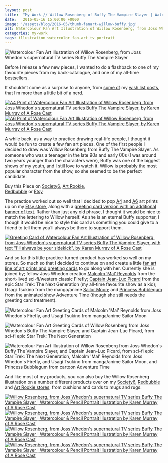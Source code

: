 ```yaml
---
layout: post
title:  "My Work // Willow Rosenberg of Buffy The Vampire Slayer | Watercolour &amp; Pencil Portrait Illustration"
date:   2016-05-16 15:00:00 +0000
image: '/assets/blog/2016-05/thumb-fanart-willow-buffy.jpg'
alt: Watercolour Fan Art Illustration of Willow Rosenberg, from Joss Whedon's supernatural TV series Buffy The Vampire Slayer
categories: my-work
tags: illustration watercolor fan-art tv portrait
---
```


![Watercolour Fan Art Illustration of Willow Rosenberg, from Joss Whedon's supernatural TV series Buffy The Vampire Slayer](/assets/folio/fanart/illustration-fanart-willow-buffy.jpg "Watercolour Fan Art Illustration of Willow Rosenberg, from Joss Whedon's supernatural TV series Buffy The Vampire Slayer, by @arosecast")

Before I release a few new pieces, I wanted to do a flashback to one of my favourite pieces from my back-catalogue, and one of my all-time bestsellers.

It shouldn’t come as a surprise to anyone, from [some of](/wish-list/2016/04/21/6-adorable-brooches-pins-from-independent-makers.html "Wish List // 6 Adorable Brooches and Pins from Independent Makers") my [wish list posts](/wish-list/2016/02/25/6-nerdy-creations-by-independent-artists.html "Wish List // 6 Nerdy Creations by Independent Artists"), that I’m more than a little bit of a nerd.

<div class="row">
	<div class="col-md-6">
		<a href="https://www.etsy.com/listing/210512307/fan-art-willow-rosenberg-of-joss-whedons" title="A4 Print of Watercolour Fan Art Illustration of Willow Rosenberg, from Joss Whedon's supernatural TV series Buffy The Vampire Slayer, by Karen Murray of A Rose Cast"><img src="/assets/blog/2016-05/fanart-willow-buffy-a4-art-print.jpg" alt="A4 Print of Watercolour Fan Art Illustration of Willow Rosenberg, from Joss Whedon's supernatural TV series Buffy The Vampire Slayer, by Karen Murray of A Rose Cast" title="A4 Print of Watercolour Fan Art Illustration of Willow Rosenberg, from Joss Whedon's supernatural TV series Buffy The Vampire Slayer, by @arosecast"></a>
	</div>
	<div class="col-md-6">
		<a href="https://www.etsy.com/listing/267723374/fan-art-postcards-choose-from-picard" title="A6 Print of Watercolour Fan Art Illustration of Willow Rosenberg, from Joss Whedon's supernatural TV series Buffy The Vampire Slayer, by Karen Murray of A Rose Cast"><img src="/assets/blog/2016-05/fanart-willow-buffy-a6-art-print.jpg" alt="A6 Print of Watercolour Fan Art Illustration of Willow Rosenberg, from Joss Whedon's supernatural TV series Buffy The Vampire Slayer, by Karen Murray of A Rose Cast" title="A6 Print of Watercolour Fan Art Illustration of Willow Rosenberg, from Joss Whedon's supernatural TV series Buffy The Vampire Slayer, by @arosecast"></a>
	</div>
</div>

A while back, as a way to practice drawing real-life people, I thought it would be fun to create a few fan art pieces. One of the first people I decided to draw was Willow Rosenberg from Buffy The Vampire Slayer. As someone who was a teenager in the late 90s and early 00s (I was around two years younger than the characters were), Buffy was one of the biggest shows of my youth, and I still love to watch it. Willow is probably the most popular character from the show, so she seemed to be the perfect candidate.

<div class="highlight">
	Buy <span class="the">this</span> Piece <span class="the">on</span> <a href="https://society6.com/product/willow-rosenberg-of-buffy_print#1=45" title="Buy on Society6">Society6</a>, <span class="the"></span> <a href="http://www.artrookie.co.uk/profile_items.php?designer=ARoseCast&design=8195" title="Buy on Art Rookie">Art Rookie</a>,<br></span> <a href="http://www.redbubble.com/people/arosecast/works/21558925-watercolour-fanart-illustration-of-willow-rosenberg-from-joss-whedons-buffy-the-vampire-slayer?c=516778-fan-art" title="Buy on Redbubble">Redbubble</a> <span class="the">or</span> <a href="https://www.etsy.com/uk/shop/ARoseCast?ref=hdr_shop_menu&search_query=willow" title="Etsy">Etsy</a>
</div>

The practice worked out so well that I decided to pop [A4](https://www.etsy.com/listing/210512307/fan-art-willow-rosenberg-of-joss-whedons "A4 art print of Watercolour Fan Art Illustration of Willow Rosenberg, from Joss Whedon's supernatural TV series Buffy The Vampire Slayer, with text &quot;I'll always be your sidekick&quot;") and [A6](https://www.etsy.com/listing/267723374/fan-art-postcards-choose-from-picard "A6 art print of Watercolour Fan Art Illustration of Willow Rosenberg, from Joss Whedon's supernatural TV series Buffy The Vampire Slayer, with text &quot;I'll always be your sidekick&quot;") art prints up on my [Etsy store](https://www.etsy.com/shop/ARoseCast), along with a [greeting card version with an additional banner of text](https://www.etsy.com/listing/213514369/fan-art-greeting-cards-select-who-you "Greeting Card of Watercolour Fan Art Illustration of Willow Rosenberg, from Joss Whedon's supernatural TV series Buffy The Vampire Slayer, with text &quot;I'll always be your sidekick&quot;"). Rather than just any old phrase, I thought it would be nice to match the lettering to Willow herself. As she is an eternal Buffy supporter, I though it would be nice to style this card as something you could give to a friend to tell them you’ll always be there to support them.

<div class="row">
	<div class="col-md-12">
		<a href="https://www.etsy.com/listing/213514369/fan-art-greeting-cards-select-who-you" title="Greeting Card of Watercolour Fan Art Illustration of Willow Rosenberg, from Joss Whedon's supernatural TV series Buffy The Vampire Slayer, with text &quot;I'll always be your sidekick&quot;, by Karen Murray of A Rose Cast"><img src="/assets/blog/2016-05/fanart-willow-buffy-greeting-card.jpg" alt="Greeting Card of Watercolour Fan Art Illustration of Willow Rosenberg, from Joss Whedon's supernatural TV series Buffy The Vampire Slayer, with text &quot;I'll always be your sidekick&quot;, by Karen Murray of A Rose Cast" title="Greeting Card of Watercolour Fan Art Illustration of Willow Rosenberg, from Joss Whedon's supernatural TV series Buffy The Vampire Slayer, with text &quot;I'll always be your sidekick&quot;, by @arosecast"></a>
	</div>
</div>

And so far this little practice-turned-product has worked so well on my stores. So much so that I decided to continue on and create a little [fan art line of art prints and greeting cards](https://www.etsy.com/shop/ARoseCast?ref=hdr_shop_menu&section_id=16232976) to go along with her. Currently she is joined by; fellow Joss Whedon creation [Malcolm ‘Mal’ Reynolds](https://www.etsy.com/listing/209540430/fan-art-malcolm-mal-reynolds-of-joss) from the short-lived sci-fi/western classic Firefly; [Captain Jean-Luc Picard](https://www.etsy.com/listing/211433813/fan-art-captain-jean-luc-picard-of-the) from the epic Star Trek: The Next Generation (my all-time favourite show as a kid); Usagi Tsukino from the manga/anime [Sailor Moon](https://www.etsy.com/listing/208694619/fan-art-tsukino-usagi-sailor-moon-a4); and [Princess Bubblegum](https://www.etsy.com/listing/257921802/fan-art-princess-bubblegum-from) from the animated show Adventure Time (though she still needs the greeting card treatment).

![Watercolour Fan Art Greeting Cards of Malcolm 'Mal' Reynolds from Joss Whedon's Firefly, and Usagi Tsukino from manga/anime Sailor Moon](/assets/blog/2016-05/fanart-sailor-moon-mal-firefly-greeting-card.jpg "Watercolour Fan Art Greeting Cards of Captain Jean-Luc Picard, from sci-fi epic Star Trek: The Next Generation, by @arosecast")

![Watercolour Fan Art Greeting Cards of Willow Rosenberg from Joss Whedon's Buffy The Vampire Slayer, and Captain Jean-Luc Picard, from sci-fi epic Star Trek: The Next Generation](/assets/blog/2016-05/fanart-willow-buffy-picard-star-trek-tng-greeting-card.jpg "Watercolour Fan Art Greeting Cards of Willow Rosenberg from Joss Whedon's Buffy The Vampire Slayer, and Captain Jean-Luc Picard, from sci-fi epic Star Trek: The Next Generation, by @arosecast")

![Watercolour Fan Art Illustration of Willow Rosenberg from Joss Whedon's Buffy The Vampire Slayer, and Captain Jean-Luc Picard, from sci-fi epic Star Trek: The Next Generation, Malcolm 'Mal' Reynolds from Joss Whedon's Firefly, and Usagi Tsukino from manga/anime Sailor Moon, and Princess Bubblegum from cartoon Adventure Time](/assets/blog/2016-05/fanart-a6-art-prints.jpg "Watercolour Fan Art Illustration of Willow Rosenberg from Joss Whedon's Buffy The Vampire Slayer, and Captain Jean-Luc Picard, from sci-fi epic Star Trek: The Next Generation, Malcolm 'Mal' Reynolds from Joss Whedon's Firefly, and Usagi Tsukino from manga/anime Sailor Moon, and Princess Bubblegum from cartoon Adventure Time, by @arosecast")

And like most of my products, you can also buy the Willow Rosenberg illustration on a number different products over on my [Society6](https://society6.com/product/willow-rosenberg-of-buffy_print#1=45), [Redbubble](http://www.redbubble.com/people/arosecast/works/21558925-watercolour-fanart-illustration-of-willow-rosenberg-from-joss-whedons-buffy-the-vampire-slayer) and [Art Rookie stores](http://artrookie.co.uk/profile_items.php?designer=ARoseCast&design=8195), from cushions and cards to mugs and rugs.

<div class="row">
	<div class="col-md-6">
		<a href="https://society6.com/product/willow-rosenberg-of-buffy_print#1=45" title="Buy Watercolour Fan Art Illustration of Willow Rosenberg, from Joss Whedon's supernatural TV series Buffy The Vampire Slayer as a range of products on my Society6 Store"><img src="/assets/blog/2016-05/society6-willow-buffy-pillows.jpg" alt="Willow Rosenberg, from Joss Whedon's supernatural TV series Buffy The Vampire Slayer | Watercolour &amp; Pencil Portrait Illustration by Karen Murray of A Rose Cast" title="Pillow of Willow Rosenberg, from Joss Whedon's supernatural TV series Buffy The Vampire Slayer | Watercolour &amp; Pencil Portrait Illustration by @arosecast"></a>
	</div>
	<div class="col-md-6">
		<a href="https://society6.com/product/willow-rosenberg-of-buffy_print#1=45" title="Buy Watercolour Fan Art Illustration of Willow Rosenberg, from Joss Whedon's supernatural TV series Buffy The Vampire Slayer as a range of products on my Society6 Store"><img src="/assets/blog/2016-05/society6-willow-buffy-phone-skins.jpg" alt="Willow Rosenberg, from Joss Whedon's supernatural TV series Buffy The Vampire Slayer | Watercolour &amp; Pencil Portrait Illustration by Karen Murray of A Rose Cast" title="iPhone Skin of Willow Rosenberg, from Joss Whedon's supernatural TV series Buffy The Vampire Slayer | Watercolour &amp; Pencil Portrait Illustration by @arosecast"></a>
	</div>
</div>

<div class="row">
	<div class="col-md-6">
		<a href="http://www.redbubble.com/people/arosecast/works/21558925-watercolour-fanart-illustration-of-willow-rosenberg-from-joss-whedons-buffy-the-vampire-slayer" title="Buy Watercolour Fan Art Illustration of Willow Rosenberg, from Joss Whedon's supernatural TV series Buffy The Vampire Slayer as a range of products on my Redbubble Store"><img src="/assets/blog/2016-05/redbubble-willow-buffy-journal.jpg" alt="Willow Rosenberg, from Joss Whedon's supernatural TV series Buffy The Vampire Slayer | Watercolour &amp; Pencil Portrait Illustration by Karen Murray of A Rose Cast" title="Hardback Journal of Willow Rosenberg, from Joss Whedon's supernatural TV series Buffy The Vampire Slayer | Watercolour &amp; Pencil Portrait Illustration by @arosecast"></a>
	</div>
	<div class="col-md-6">
		<a href="http://www.redbubble.com/people/arosecast/works/21558925-watercolour-fanart-illustration-of-willow-rosenberg-from-joss-whedons-buffy-the-vampire-slayer?c=516778-fan-art" title="Buy Watercolour Fan Art Illustration of Willow Rosenberg, from Joss Whedon's supernatural TV series Buffy The Vampire Slayer as a range of products on my Redbubble Store"><img src="/assets/blog/2016-05/redbubble-willow-buffy-bags.jpg" alt="Willow Rosenberg, from Joss Whedon's supernatural TV series Buffy The Vampire Slayer | Watercolour &amp; Pencil Portrait Illustration by Karen Murray of A Rose Cast" title="Tote Bag of Willow Rosenberg, from Joss Whedon's supernatural TV series Buffy The Vampire Slayer | Watercolour &amp; Pencil Portrait Illustration by @arosecast"></a>
	</div>
</div>

<div style="display: none;">
	<img src="/assets/blog/2016-05/fan-art-greeting-cards.jpg" alt="Fan art greeting cards, available on Etsy. Choose from Willow Rosenberg, from Joss Whedon's supernatural TV series Buffy The Vampire Slayer; Malcolm ‘Mal’ Reynolds fromm the short-lived sci-fi/western classic Firefly; Captain Jean-Luc Picard from the epic Star Trek: The Next Generation; and Usagi Tsukino from the manga/anime Sailor Moon" title="Fan art greeting cards by @arosecast, available on Etsy. Choose from Willow Rosenberg, from Joss Whedon's supernatural TV series Buffy The Vampire Slayer; Malcolm ‘Mal’ Reynolds fromm the short-lived sci-fi/western classic Firefly; Captain Jean-Luc Picard from the epic Star Trek: The Next Generation; and Usagi Tsukino from the manga/anime Sailor Moon">
</div>